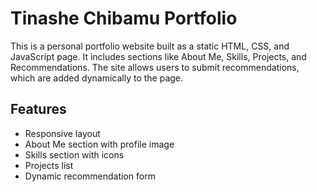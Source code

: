 # Tinashe Chibamu Portfolio

This is a personal portfolio website built as a static HTML, CSS, and JavaScript page. It includes sections like About Me, Skills, Projects, and Recommendations. The site allows users to submit recommendations, which are added dynamically to the page.

## Features
- Responsive layout
- About Me section with profile image
- Skills section with icons
- Projects list
- Dynamic recommendation form
